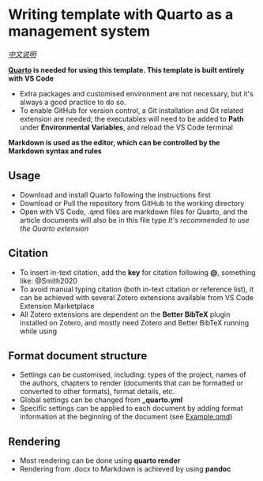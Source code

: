 # Writing template with Quarto as a management system

*[中文说明](https://github.com/yby026/Writing_Template/blob/main/README_ch.md)*

**[Quarto](https://quarto.org/docs/get-started/) is needed for using this template. This template is built entirely with VS Code**

* Extra packages and customised environment are not necessary, but it's always a good practice to do so.
* To enable GitHub for version control, a Git installation and Git related extension are needed; the executables will need to be added to **Path** under **Environmental Variables**, and reload the VS Code terminal

**Markdown is used as the editor, which can be controlled by the Markdown syntax and rules**

## Usage
* Download and install Quarto following the instructions first
* Download or Pull the repository from GitHub to the working directory
* Open with VS Code, .qmd files are markdown files for Quarto, and the article documents will also be in this file type
*It's recommended to use the Quarto extension*

## Citation 
* To insert in-text citation, add the **key** for citation following **@**, something like: @Smith2020
* To avoid manual typing citation (both in-text citation or reference list), it can be achieved with several Zotero extensions available from VS Code Extension Marketplace
* All Zotero extensions are dependent on the **Better BibTeX** plugin installed on Zotero, and mostly need Zotero and Better BibTeX running while using


## Format document structure
* Settings can be customised, including: types of the project, names of the authors, chapters to render (documents that can be formatted or converted to other formats), format details, etc.
* Global settings can be changed from **_quarto.yml**
* Specific settings can be applied to each document by adding format information at the beginning of the document (see [Example.qmd](https://github.com/yby026/Writing_Template/blob/main/Example_chapters/Example.qmd))


## Rendering
* Most rendering can be done using **quarto render**
* Rendering from .docx to Markdown is achieved by using **pandoc**
